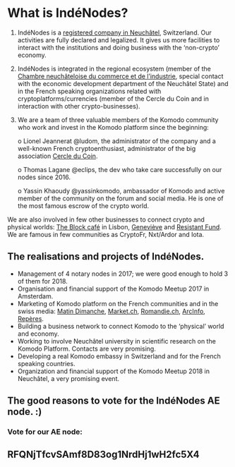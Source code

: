 # What is IndéNodes?

1. IndéNodes is a [registered company in Neuchâtel](http://hrc.ne.ch/hrcintapp/externalCompanyReport.action?companyOfsUid=CHE-419.492.529&lang=EN), Switzerland. Our activities are fully declared and legalized. It gives us more facilities to interact with the institutions and doing business with the ‘non-crypto’ economy. 

2. IndéNodes is integrated in the regional ecosystem (member of the [Chambre neuchâteloise du commerce et de l’industrie](https://www.cnci.ch/), special contact with the economic development department of the Neuchâtel State)  and in the French speaking organizations related with cryptoplatforms/currencies (member of the Cercle du Coin and in interaction with other crypto-businesses).

3. We are a team of three valuable members of the Komodo community who work and invest in the Komodo platform since the beginning:

    o	Lionel Jeannerat @ludom, the administrator of the company and a well-known French 
        cryptoenthusiast, administrator of the big association [Cercle du Coin](https://lecercleducoin.fr/).

     o	Thomas Lagane @eclips, the dev who take care successfully on our nodes since 2016.

     o	Yassin Khaoudy @yassinkomodo, ambassador of Komodo and active member of the community on the forum and social media. He is one of the most famous escrow of the crypto world.

We are also involved in few other businesses to connect crypto and physical worlds: [The Block café](https://www.facebook.com/theblock.cafe.lisboa/) in Lisbon, [Geneviève](https://www.genevieveco.io/) and [Resistant Fund](http://www.resistantfund.io/comingsoon). We are famous in few communities as CryptoFr, Nxt/Ardor and Iota.

## The realisations and projects of IndéNodes.
-	Management of 4 notary nodes in 2017; we were good enough to hold 3 of them for 2018.
-	Organisation and financial support of the Komodo Meetup 2017 in Amsterdam.
-	Marketing of Komodo platform on the French communities and in the swiss media: [Matin Dimanche](https://www.linkedin.com/feed/update/urn:li:activity:6345679782105092096/), [Market.ch](https://www.market.ch/fr/finance-privee/business/details/article/premiere-suisse-creation-dune-societe-entierement-constituee-en-bitcoins-qui-fonctionnera-sans-comptes-bancaires.html), [Romandie.ch](https://www.romandie.com/news/Premiere-en-Suisse-creation-d-une-societe-entierement-constituee-en-bitcoins/871275.rom), [ArcInfo](https://www.arcinfo.ch/articles/divers/economie-regionale/premiere-societe-sans-compte-en-banque-fondee-sur-le-bitcoin-727290), [Repères](https://www.cnci.ch/sites/default/files/02.2018.pdf#page=1&zoom=auto,-158,172).
-	Building a business network to connect Komodo to the ‘physical’ world and economy.
-	Working to involve Neuchâtel university in scientific research on the Komodo Platform. Contacts are very promising.
-	Developing a real Komodo embassy in Switzerland and for the French speaking countries.
-	Organization and financial support of the Komodo Meetup 2018 in Neuchâtel, a very promising event.

## The good reasons to vote for the IndéNodes AE node. :)

### Vote for our AE node:
## RFQNjTfcvSAmf8D83og1NrdHj1wH2fc5X4
